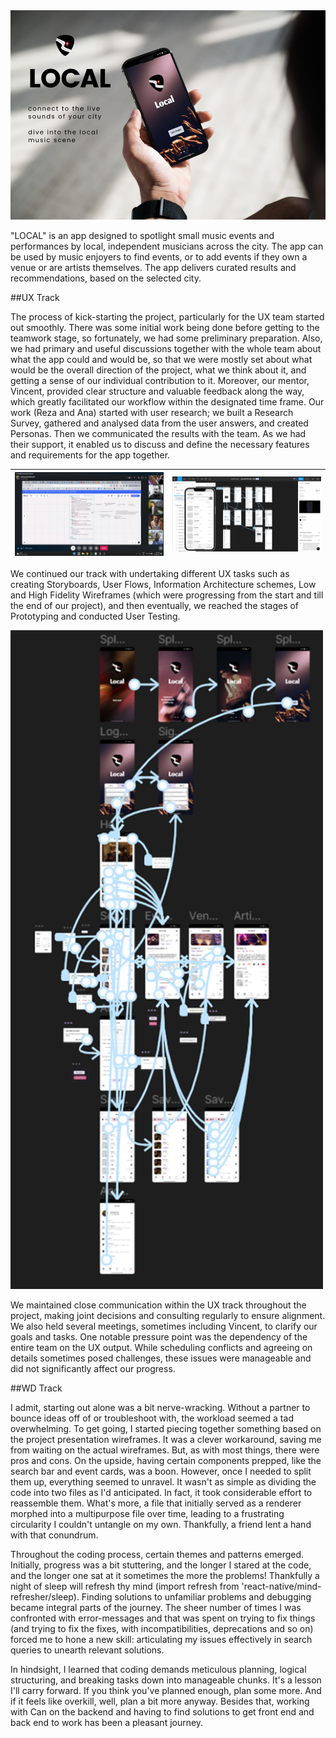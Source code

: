 <img src="images/Local.png" width="1200">

"LOCAL" is an app designed to spotlight small music events and performances by local, independent musicians across the city. The app can be used by music enjoyers to find events, or to add events if they own a venue or are artists themselves. The app delivers curated results and recommendations, based on the selected city.

##UX Track

The process of kick-starting the project, particularly for the UX team started out smoothly. There was some initial work being done before getting to the teamwork stage, so fortunately, we had some preliminary preparation. Also, we had primary and useful discussions together with the whole team about what the app could and would be, so that we were mostly set about what would be the overall direction of the project, what we think about it, and getting a sense of our individual contribution to it.
 Moreover, our mentor, Vincent, provided clear structure and valuable feedback along the way, which greatly facilitated our workflow within the designated time frame.
 Our work (Reza and Ana) started with user research; we built a Research Survey, gathered and analysed data from the user answers, and created Personas. Then we communicated the results with the team. As we had their support, it enabled us to discuss and define the necessary features and requirements for the app together.

| <img src="images/Miro.png" width="500"> | <img src="images/Wireframes.png" width="500"> |
| - | - | 

 
 We continued our track with undertaking different UX tasks such as creating Storyboards, User Flows, Information Architecture schemes, Low and High Fidelity Wireframes (which were progressing from the start and till the end of our project), and then eventually, we reached the stages of Prototyping and conducted User Testing.

<img src="images/WireframesConnected.png" width="500">

 We maintained close communication within the UX track throughout the project, making joint decisions and consulting regularly to ensure alignment. We also held several meetings, sometimes including Vincent, to clarify our goals and tasks. One notable pressure point was the dependency of the entire team on the UX output. While scheduling conflicts and agreeing on details sometimes posed challenges, these issues were manageable and did not significantly affect our progress.



##WD Track

I admit, starting out alone was a bit nerve-wracking. Without a partner to bounce ideas off of or troubleshoot with, the workload seemed a tad overwhelming. To get going, I started piecing together something based on the project presentation wireframes. It was a clever workaround, saving me from waiting on the actual wireframes. But, as with most things, there were pros and cons. On the upside, having certain components prepped, like the search bar and event cards, was a boon. However, once I needed to split them up, everything seemed to unravel. It wasn't as simple as dividing the code into two files as I'd anticipated. In fact, it took considerable effort to reassemble them. What's more, a file that initially served as a renderer morphed into a multipurpose file over time, leading to a frustrating circularity I couldn't untangle on my own. Thankfully, a friend lent a hand with that conundrum.

Throughout the coding process, certain themes and patterns emerged. Initially, progress was a bit stuttering, and the longer I stared at the code, and the longer one sat at it sometimes the more the problems! Thankfully a night of sleep will refresh thy mind (import refresh from 'react-native/mind-refresher/sleep). Finding solutions to unfamiliar problems and debugging became integral parts of the journey. The sheer number of times I was confronted with error-messages and that was spent on trying to fix  things (and trying to fix the fixes, with incompatibilities, deprecations and so on) forced me to hone a new skill: articulating my issues effectively in search queries to unearth relevant solutions.

In hindsight, I learned that coding demands meticulous planning, logical structuring, and breaking tasks down into manageable chunks. It's a lesson I'll carry forward. If you think you've planned enough, plan some more. And if it feels like overkill, well, plan a bit more anyway. Besides that, working with Can on the backend and having to find solutions to get front end and back end to work has been a pleasant journey.






